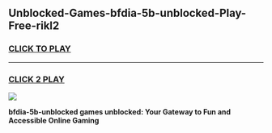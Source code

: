 
## Unblocked-Games-bfdia-5b-unblocked-Play-Free-rikl2
<h3>
<a href="https://premium76.site?title=bfdia-5b-unblocked&ref=18A1">CLICK TO PLAY</a></h3>
<hr>

<h3>
<a href="https://premium76.site?title=bfdia-5b-unblocked&ref=18A1">CLICK 2 PLAY</a>
  
</h3>

<a href="https://premium76.site?title=bfdia-5b-unblocked&ref=18A1"><img src="https://clearcache.store/games.png"></a>


**bfdia-5b-unblocked games unblocked: Your Gateway to Fun and Accessible Online Gaming**
